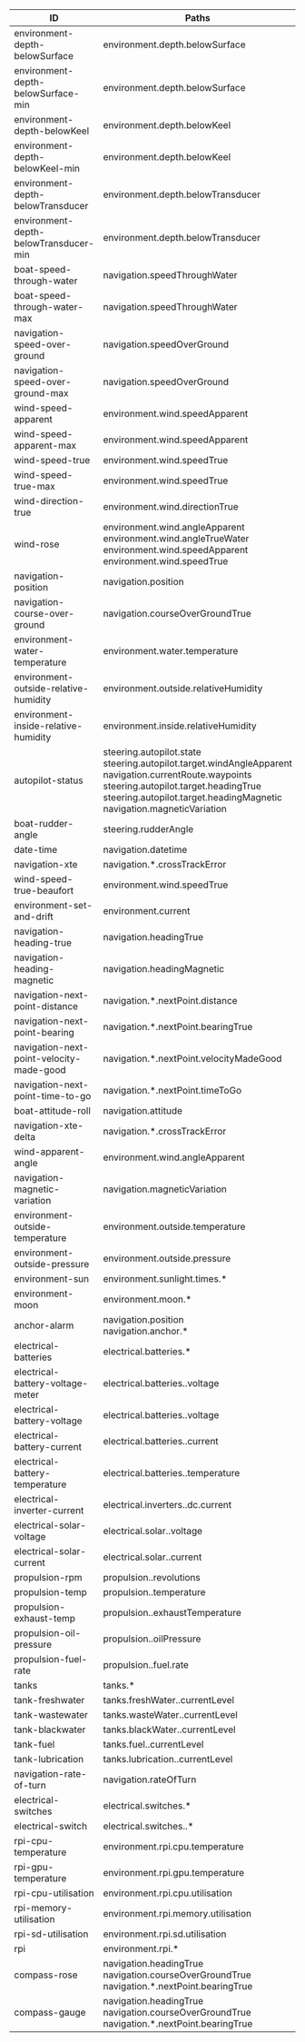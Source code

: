 |ID|Paths|
|---|---|
|environment-depth-belowSurface|environment.depth.belowSurface|
|environment-depth-belowSurface-min|environment.depth.belowSurface|
|environment-depth-belowKeel|environment.depth.belowKeel|
|environment-depth-belowKeel-min|environment.depth.belowKeel|
|environment-depth-belowTransducer|environment.depth.belowTransducer|
|environment-depth-belowTransducer-min|environment.depth.belowTransducer|
|boat-speed-through-water|navigation.speedThroughWater|
|boat-speed-through-water-max|navigation.speedThroughWater|
|navigation-speed-over-ground|navigation.speedOverGround|
|navigation-speed-over-ground-max|navigation.speedOverGround|
|wind-speed-apparent|environment.wind.speedApparent|
|wind-speed-apparent-max|environment.wind.speedApparent|
|wind-speed-true|environment.wind.speedTrue|
|wind-speed-true-max|environment.wind.speedTrue|
|wind-direction-true|environment.wind.directionTrue|
|wind-rose|environment.wind.angleApparent<br>environment.wind.angleTrueWater<br>environment.wind.speedApparent<br>environment.wind.speedTrue|
|navigation-position|navigation.position|
|navigation-course-over-ground|navigation.courseOverGroundTrue|
|environment-water-temperature|environment.water.temperature|
|environment-outside-relative-humidity|environment.outside.relativeHumidity|
|environment-inside-relative-humidity|environment.inside.relativeHumidity|
|autopilot-status|steering.autopilot.state<br>steering.autopilot.target.windAngleApparent<br>navigation.currentRoute.waypoints<br>steering.autopilot.target.headingTrue<br>steering.autopilot.target.headingMagnetic<br>navigation.magneticVariation|
|boat-rudder-angle|steering.rudderAngle|
|date-time|navigation.datetime|
|navigation-xte|navigation.*.crossTrackError|
|wind-speed-true-beaufort|environment.wind.speedTrue|
|environment-set-and-drift|environment.current|
|navigation-heading-true|navigation.headingTrue|
|navigation-heading-magnetic|navigation.headingMagnetic|
|navigation-next-point-distance|navigation.*.nextPoint.distance|
|navigation-next-point-bearing|navigation.*.nextPoint.bearingTrue|
|navigation-next-point-velocity-made-good|navigation.*.nextPoint.velocityMadeGood|
|navigation-next-point-time-to-go|navigation.*.nextPoint.timeToGo|
|boat-attitude-roll|navigation.attitude|
|navigation-xte-delta|navigation.*.crossTrackError|
|wind-apparent-angle|environment.wind.angleApparent|
|navigation-magnetic-variation|navigation.magneticVariation|
|environment-outside-temperature|environment.outside.temperature|
|environment-outside-pressure|environment.outside.pressure|
|environment-sun|environment.sunlight.times.*|
|environment-moon|environment.moon.*|
|anchor-alarm|navigation.position<br>navigation.anchor.*|
|electrical-batteries|electrical.batteries.*|
|electrical-battery-voltage-meter|electrical.batteries..voltage|
|electrical-battery-voltage|electrical.batteries..voltage|
|electrical-battery-current|electrical.batteries..current|
|electrical-battery-temperature|electrical.batteries..temperature|
|electrical-inverter-current|electrical.inverters..dc.current|
|electrical-solar-voltage|electrical.solar..voltage|
|electrical-solar-current|electrical.solar..current|
|propulsion-rpm|propulsion..revolutions|
|propulsion-temp|propulsion..temperature|
|propulsion-exhaust-temp|propulsion..exhaustTemperature|
|propulsion-oil-pressure|propulsion..oilPressure|
|propulsion-fuel-rate|propulsion..fuel.rate|
|tanks|tanks.*|
|tank-freshwater|tanks.freshWater..currentLevel|
|tank-wastewater|tanks.wasteWater..currentLevel|
|tank-blackwater|tanks.blackWater..currentLevel|
|tank-fuel|tanks.fuel..currentLevel|
|tank-lubrication|tanks.lubrication..currentLevel|
|navigation-rate-of-turn|navigation.rateOfTurn|
|electrical-switches|electrical.switches.*|
|electrical-switch|electrical.switches..*|
|rpi-cpu-temperature|environment.rpi.cpu.temperature|
|rpi-gpu-temperature|environment.rpi.gpu.temperature|
|rpi-cpu-utilisation|environment.rpi.cpu.utilisation|
|rpi-memory-utilisation|environment.rpi.memory.utilisation|
|rpi-sd-utilisation|environment.rpi.sd.utilisation|
|rpi|environment.rpi.*|
|compass-rose|navigation.headingTrue<br>navigation.courseOverGroundTrue<br>navigation.*.nextPoint.bearingTrue|
|compass-gauge|navigation.headingTrue<br>navigation.courseOverGroundTrue<br>navigation.*.nextPoint.bearingTrue|
